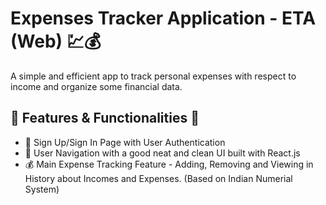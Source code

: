 <h1 id="title">Expenses Tracker Application - ETA (Web) 💹💰 </h1>

<p id="description">A simple and efficient app to track personal expenses with respect to income and organize some financial data.</p>

  
  
<h2>🌟 Features & Functionalities 🌟 </h2>

*   🔐 Sign Up/Sign In Page with User Authentication
*   🧭 User Navigation with a good neat and clean UI built with React.js
*   💰 Main Expense Tracking Feature - Adding, Removing and Viewing in History about Incomes and Expenses. (Based on Indian Numerial System)



